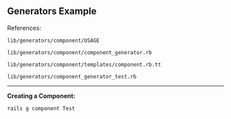 ## Generators Example

References:

`lib/generators/component/USAGE`

`lib/generators/component/component_generator.rb`

`lib/generators/component/templates/component.rb.tt`

`lib/generators/component_generator_test.rb`

---

**Creating a Component:**

`rails g component Test`




